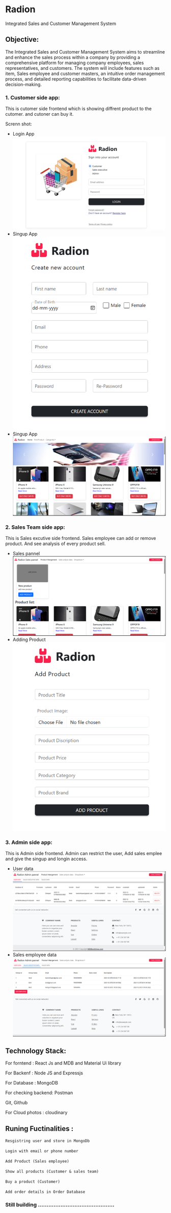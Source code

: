 # Radion

Integrated Sales and Customer Management System

## Objective:

The Integrated Sales and Customer Management System aims to streamline and enhance the sales process within a company by providing a comprehensive platform for managing company employees, sales representatives, and customers. The system will include features such as item, Sales employee and customer masters, an intuitive order management process, and detailed reporting capabilities to facilitate data-driven decision-making.

### 1. Customer side app:

This is cutomer side frontend which is showing diffrent product to the cutomer. and cutoner can buy it.

Screnn shot:

- Login App
  ![Screenshot1.png](./image/README/Screenshot1.png)
- Singup App
  ![Screenshot2.png](./image/README/Screenshot2.png)
- Singup App
  ![Screenshot3.png](./image/README/Screenshot3.png)

### 2. Sales Team side app:

This is Sales excutive side frontend. Sales employee can add or remove product. And see analysis of every product sell.

- Sales pannel
  ![Screenshot7.png](./image/README/Screenshot7.png)
- Adding Product
  ![Screenshot7.png](./image/README/adding_product.png)
### 3. Admin side app:

This is Admin side frontend. Admin can restrict the user, Add sales emplee and give the singup and longin access.

- User data
  ![Screenshot5.png](./image/README/Screenshot5.png)
- Sales employee data
  ![Screenshot6.png](./image/README/Screenshot6.png)

## Technology Stack:

For forntend : React Js and MDB and Material Ui library

For Backenf : Node JS and Expressjs

For Database : MongoDB

For checking backend: Postman 

Git, Github

For Cloud photos : cloudinary

## Runing Fuctinalities :

    Resgistring user and store in MongoDb

    Login with email or phone number

    Add Product (Sales employee)

    Show all products (Customer & sales team)

    Buy a product (Customer)

    Add order details in Order Database

### Still building ............................................
